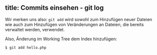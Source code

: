 title: Commits einsehen - git log
---

Wir merken uns also: `git add` wird sowohl zum Hinzufügen neuer Dateien wie auch 
zum Hinzufügen von Veränderungen an Dateien, die bereits verwaltet werden, 
verwendet.

Also, Änderung im Working Tree dem Index hinzufügen:

    $ git add hello.php
